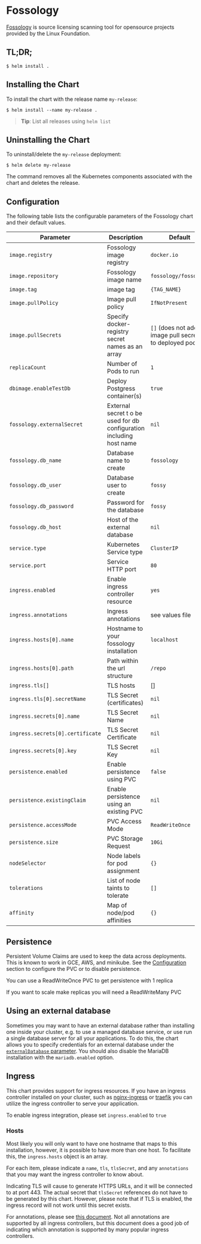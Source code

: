 # Fossology

[Fossology](fossology.org/) is source licensing scanning tool for opensource projects provided by the Linux Foundation.

## TL;DR;

```console
$ helm install . 
```


## Installing the Chart

To install the chart with the release name `my-release`:

```console
$ helm install --name my-release .
```

> **Tip**: List all releases using `helm list`

## Uninstalling the Chart

To uninstall/delete the `my-release` deployment:

```console
$ helm delete my-release
```

The command removes all the Kubernetes components associated with the chart and deletes the release.

## Configuration

The following table lists the configurable parameters of the Fossology chart and their default values.

|            Parameter             |                                  Description                                  |                           Default                            |
| -------------------------------- | ----------------------------------------------------------------------------- | ------------------------------------------------------------ |
| `image.registry`                 | Fossology image registry                                                      | `docker.io`                                                  |
| `image.repository`               | Fossology image name                                                          | `fossology/fossology`                                          |
| `image.tag`                      | image tag                                                           | `{TAG_NAME}`                                                 |
| `image.pullPolicy`               | Image pull policy                                                             | `IfNotPresent`                                               |
| `image.pullSecrets`              | Specify docker-registry secret names as an array                              | `[]` (does not add image pull secrets to deployed pods)      |
| `replicaCount`                   | Number of Pods to run                                               | `1`                                                          |
| `dbimage.enableTestDb`                | Deploy Postgress container(s)                                                   | `true`                                                       |
| `fossology.externalSecret`      | External secret t o be used for db configuration including host name                                                        | `nil`                                                        |
| `fossology.db_name`                | Database name to create                                                       | `fossology`                                          |
| `fossology.db_user`                | Database user to create                                                       | `fossy`                                               |
| `fossology.db_password`            | Password for the database                                                     | `fossy`       |
| `fossology.db_host`          | Host of the external database                                                 | `nil`                                                  |
| `service.type`                   | Kubernetes Service type                                                       | `ClusterIP`                                               |
| `service.port`                   | Service HTTP port                                                             | `80`                                                         |
| `ingress.enabled`                | Enable ingress controller resource                                            | `yes`                                                      |
| `ingress.annotations`            | Ingress annotations                                                           | see values file                                                         |
| `ingress.hosts[0].name`          | Hostname to your fossology installation                                       | `localhost`                                            |
| `ingress.hosts[0].path`          | Path within the url structure                                                 | `/repo`                                                          |
| `ingress.tls[]`        | TLS hosts                                                                     | []                    |
| `ingress.tls[0].secretName`      | TLS Secret (certificates)                                                     | `nil`                                        |
| `ingress.secrets[0].name`        | TLS Secret Name                                                               | `nil`                                                        |
| `ingress.secrets[0].certificate` | TLS Secret Certificate                                                        | `nil`                                                        |
| `ingress.secrets[0].key`         | TLS Secret Key                                                                | `nil`                                                        |
| `persistence.enabled`            | Enable persistence using PVC                                                  | `false`                                                       |
| `persistence.existingClaim`      | Enable persistence using an existing PVC                                      | `nil`                                                        |
| `persistence.accessMode`         | PVC Access Mode                                                               | `ReadWriteOnce`                                              |
| `persistence.size`               | PVC Storage Request                                                           | `10Gi`                                                       |
| `nodeSelector`                   | Node labels for pod assignment                                                | `{}`                                                         |
| `tolerations`                    | List of node taints to tolerate                                               | `[]`                                                         |
| `affinity`                       | Map of node/pod affinities                                                    | `{}`                                                         |


## Persistence

Persistent Volume Claims are used to keep the data across deployments. This is known to work in GCE, AWS, and minikube.
See the [Configuration](#configuration) section to configure the PVC or to disable persistence.

You can use a ReadWriteOnce PVC to get persistence with 1 replica

If you want to scale make replicas you will need a ReadWriteMany PVC

## Using an external database

Sometimes you may want to have an external database rather than installing one inside your cluster, e.g. to use a managed database service, or use run a single database server for all your applications. To do this, the chart allows you to specify credentials for an external database under the [`externalDatabase` parameter](#configuration). You should also disable the MariaDB installation with the `mariadb.enabled` option. 

## Ingress

This chart provides support for ingress resources. If you have an
ingress controller installed on your cluster, such as [nginx-ingress](https://kubeapps.com/charts/stable/nginx-ingress)
or [traefik](https://kubeapps.com/charts/stable/traefik) you can utilize
the ingress controller to serve your application.

To enable ingress integration, please set `ingress.enabled` to `true`

### Hosts

Most likely you will only want to have one hostname that maps to this
installation, however, it is possible to have more than one
host.  To facilitate this, the `ingress.hosts` object is an array.

For each item, please indicate a `name`, `tls`, `tlsSecret`, and any
`annotations` that you may want the ingress controller to know about.

Indicating TLS will cause to generate HTTPS URLs, and
it will be connected to at port 443.  The actual secret that
`tlsSecret` references do not have to be generated by this chart.
However, please note that if TLS is enabled, the ingress record will not
work until this secret exists.

For annotations, please see [this document](https://github.com/kubernetes/ingress-nginx/blob/master/docs/annotations.md).
Not all annotations are supported by all ingress controllers, but this
document does a good job of indicating which annotation is supported by
many popular ingress controllers.

